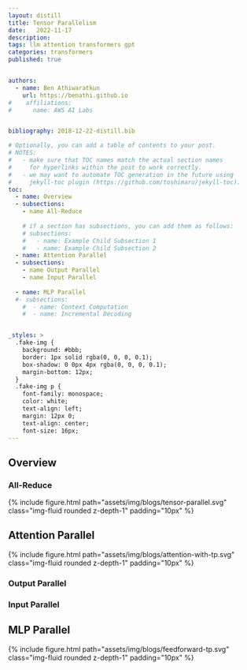 ```yaml
---
layout: distill
title: Tensor Parallelism
date:   2022-11-17
description:  
tags: llm attention transformers gpt
categories: transformers
published: true


authors:
  - name: Ben Athiwaratkun 
    url: https://benathi.github.io
#    affiliations:
#      name: AWS AI Labs


bibliography: 2018-12-22-distill.bib

# Optionally, you can add a table of contents to your post.
# NOTES:
#   - make sure that TOC names match the actual section names
#     for hyperlinks within the post to work correctly.
#   - we may want to automate TOC generation in the future using
#     jekyll-toc plugin (https://github.com/toshimaru/jekyll-toc).
toc:
  - name: Overview
  - subsections:
    - name All-Reduce
      
    # if a section has subsections, you can add them as follows:
    # subsections:
    #   - name: Example Child Subsection 1
    #   - name: Example Child Subsection 2
  - name: Attention Parallel
  - subsections:
    - name Output Parallel
    - name Input Parallel
    
  - name: MLP Parallel
  #- subsections:
    #  - name: Context Computation
    #  - name: Incremental Decoding


_styles: >
  .fake-img {
    background: #bbb;
    border: 1px solid rgba(0, 0, 0, 0.1);
    box-shadow: 0 0px 4px rgba(0, 0, 0, 0.1);
    margin-bottom: 12px;
  }
  .fake-img p {
    font-family: monospace;
    color: white;
    text-align: left;
    margin: 12px 0;
    text-align: center;
    font-size: 16px;
---
```



## Overview

### All-Reduce



<div class="col-sm mt-3 mt-md-0">
{% include figure.html
  path="assets/img/blogs/tensor-parallel.svg"
  class="img-fluid rounded z-depth-1"
  padding="10px"
%}
</div>

## Attention Parallel

<div class="col-sm mt-3 mt-md-0">
{% include figure.html
  path="assets/img/blogs/attention-with-tp.svg"
  class="img-fluid rounded z-depth-1"
  padding="10px"
%}
</div>

### Output Parallel

### Input Parallel



## MLP Parallel
<div class="col-sm mt-3 mt-md-0">
{% include figure.html
  path="assets/img/blogs/feedforward-tp.svg"
  class="img-fluid rounded z-depth-1"
  padding="10px"
%}
</div>
